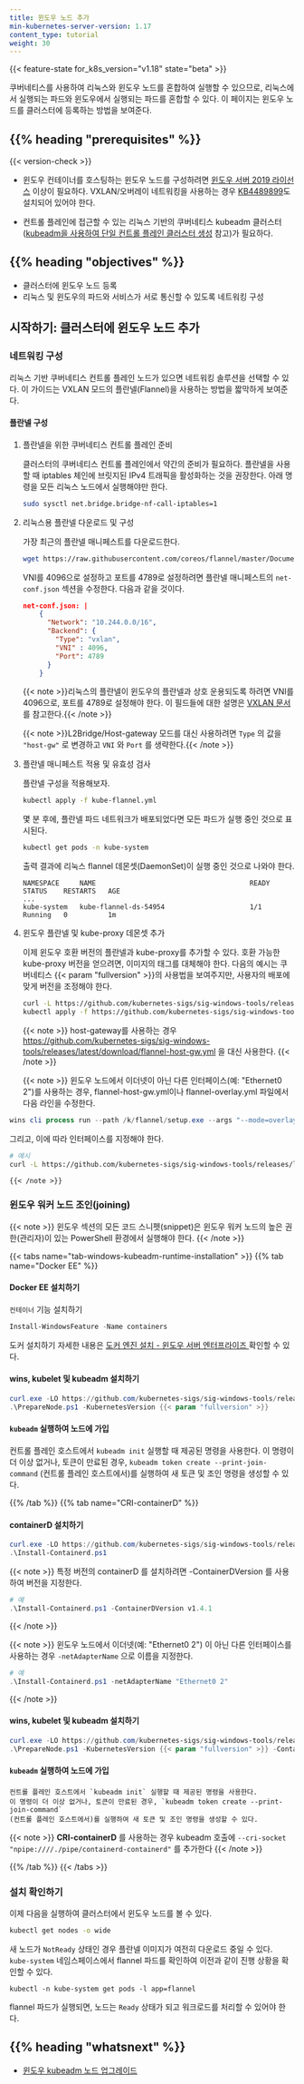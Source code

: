 ```yaml
---
title: 윈도우 노드 추가
min-kubernetes-server-version: 1.17
content_type: tutorial
weight: 30
---
```


<!-- overview -->

{{< feature-state for_k8s_version="v1.18" state="beta" >}}

쿠버네티스를 사용하여 리눅스와 윈도우 노드를 혼합하여 실행할 수 있으므로, 리눅스에서 실행되는 파드와 윈도우에서 실행되는 파드를 혼합할 수 있다. 이 페이지는 윈도우 노드를 클러스터에 등록하는 방법을 보여준다.




## {{% heading "prerequisites" %}}
 {{< version-check >}}

* 윈도우 컨테이너를 호스팅하는 윈도우 노드를 구성하려면
[윈도우 서버 2019 라이선스](https://www.microsoft.com/en-us/cloud-platform/windows-server-pricing) 이상이 필요하다.
VXLAN/오버레이 네트워킹을 사용하는 경우 [KB4489899](https://support.microsoft.com/help/4489899)도 설치되어 있어야 한다.

* 컨트롤 플레인에 접근할 수 있는 리눅스 기반의 쿠버네티스 kubeadm 클러스터([kubeadm을 사용하여 단일 컨트롤 플레인 클러스터 생성](/docs/setup/production-environment/tools/kubeadm/create-cluster-kubeadm/) 참고)가 필요하다.




## {{% heading "objectives" %}}


* 클러스터에 윈도우 노드 등록
* 리눅스 및 윈도우의 파드와 서비스가 서로 통신할 수 있도록 네트워킹 구성




<!-- lessoncontent -->

## 시작하기: 클러스터에 윈도우 노드 추가

### 네트워킹 구성

리눅스 기반 쿠버네티스 컨트롤 플레인 노드가 있으면 네트워킹 솔루션을 선택할 수 있다. 이 가이드는 VXLAN 모드의 플란넬(Flannel)을 사용하는 방법을 짧막하게 보여준다.

#### 플란넬 구성

1. 플란넬을 위한 쿠버네티스 컨트롤 플레인 준비

    클러스터의 쿠버네티스 컨트롤 플레인에서 약간의 준비가 필요하다. 플란넬을 사용할 때 iptables 체인에 브릿지된 IPv4 트래픽을 활성화하는 것을 권장한다. 아래 명령을 모든 리눅스 노드에서 실행해야만 한다.

    ```bash
    sudo sysctl net.bridge.bridge-nf-call-iptables=1
    ```

1. 리눅스용 플란넬 다운로드 및 구성

    가장 최근의 플란넬 매니페스트를 다운로드한다.

    ```bash
    wget https://raw.githubusercontent.com/coreos/flannel/master/Documentation/kube-flannel.yml
    ```

    VNI를 4096으로 설정하고 포트를 4789로 설정하려면 플란넬 매니페스트의 `net-conf.json` 섹션을 수정한다. 다음과 같을 것이다.

    ```json
    net-conf.json: |
        {
          "Network": "10.244.0.0/16",
          "Backend": {
            "Type": "vxlan",
            "VNI" : 4096,
            "Port": 4789
          }
        }
    ```

    {{< note >}}리눅스의 플란넬이 윈도우의 플란넬과 상호 운용되도록 하려면 VNI를 4096으로, 포트를 4789로 설정해야 한다. 이 필드들에 대한 설명은 [VXLAN 문서](https://github.com/coreos/flannel/blob/master/Documentation/backends.md#vxlan)를
    참고한다.{{< /note >}}

    {{< note >}}L2Bridge/Host-gateway 모드를 대신 사용하려면 `Type` 의 값을 `"host-gw"` 로 변경하고 `VNI` 와 `Port` 를 생략한다.{{< /note >}}

1. 플란넬 매니페스트 적용 및 유효성 검사

    플란넬 구성을 적용해보자.

    ```bash
    kubectl apply -f kube-flannel.yml
    ```

    몇 분 후에, 플란넬 파드 네트워크가 배포되었다면 모든 파드가 실행 중인 것으로 표시된다.

    ```bash
    kubectl get pods -n kube-system
    ```

    출력 결과에 리눅스 flannel 데몬셋(DaemonSet)이 실행 중인 것으로 나와야 한다.

    ```
    NAMESPACE     NAME                                      READY        STATUS    RESTARTS   AGE
    ...
    kube-system   kube-flannel-ds-54954                     1/1          Running   0          1m
    ```

1. 윈도우 플란넬 및 kube-proxy 데몬셋 추가

    이제 윈도우 호환 버전의 플란넬과 kube-proxy를 추가할 수 있다. 호환 가능한
    kube-proxy 버전을 얻으려면, 이미지의 태그를
    대체해야 한다. 다음의 예시는 쿠버네티스 {{< param "fullversion" >}}의 사용법을 보여주지만,
    사용자의 배포에 맞게 버전을 조정해야 한다.

    ```bash
    curl -L https://github.com/kubernetes-sigs/sig-windows-tools/releases/latest/download/kube-proxy.yml | sed 's/VERSION/{{< param "fullversion" >}}/g' | kubectl apply -f -
    kubectl apply -f https://github.com/kubernetes-sigs/sig-windows-tools/releases/latest/download/flannel-overlay.yml
    ```
    {{< note >}}
    host-gateway를 사용하는 경우 https://github.com/kubernetes-sigs/sig-windows-tools/releases/latest/download/flannel-host-gw.yml 을 대신 사용한다.
    {{< /note >}}

    {{< note >}}
윈도우 노드에서 이더넷이 아닌 다른 인터페이스(예: "Ethernet0 2")를 사용하는 경우, flannel-host-gw.yml이나 flannel-overlay.yml 파일에서 다음 라인을 수정한다.

```powershell
wins cli process run --path /k/flannel/setup.exe --args "--mode=overlay --interface=Ethernet"
```

그리고, 이에 따라 인터페이스를 지정해야 한다.

```bash
# 예시
curl -L https://github.com/kubernetes-sigs/sig-windows-tools/releases/latest/download/flannel-overlay.yml | sed 's/Ethernet/Ethernet0 2/g' | kubectl apply -f -
```
    {{< /note >}}



### 윈도우 워커 노드 조인(joining)

{{< note >}}
윈도우 섹션의 모든 코드 스니펫(snippet)은 윈도우 워커 노드의
높은 권한(관리자)이 있는 PowerShell 환경에서 실행해야 한다.
{{< /note >}}

{{< tabs name="tab-windows-kubeadm-runtime-installation" >}}
{{% tab name="Docker EE" %}}

#### Docker EE 설치하기

`컨테이너` 기능 설치하기

```powershell
Install-WindowsFeature -Name containers
```

도커 설치하기
자세한 내용은 [도커 엔진 설치 - 윈도우 서버 엔터프라이즈 ](https://hub.docker.com/editions/enterprise/docker-ee-server-windows) 확인할 수 있다.

#### wins, kubelet 및 kubeadm 설치하기  

   ```PowerShell
   curl.exe -LO https://github.com/kubernetes-sigs/sig-windows-tools/releases/latest/download/PrepareNode.ps1
   .\PrepareNode.ps1 -KubernetesVersion {{< param "fullversion" >}}
   ```

#### `kubeadm` 실행하여 노드에 가입

컨트롤 플레인 호스트에서 `kubeadm init` 실행할 때 제공된 명령을 사용한다.
이 명령이 더 이상 없거나, 토큰이 만료된 경우, `kubeadm token create --print-join-command`
(컨트롤 플레인 호스트에서)를 실행하여 새 토큰 및 조인 명령을 생성할 수 있다.

{{% /tab %}}
{{% tab name="CRI-containerD" %}}

#### containerD 설치하기

```powershell
curl.exe -LO https://github.com/kubernetes-sigs/sig-windows-tools/releases/latest/download/Install-Containerd.ps1
.\Install-Containerd.ps1
```

{{< note >}}
특정 버전의 containerD 를 설치하려면 -ContainerDVersion 를 사용하여 버전을 지정한다.

```powershell
# 예
.\Install-Containerd.ps1 -ContainerDVersion v1.4.1
```

{{< /note >}}

{{< note >}}
윈도우 노드에서 이더넷(예: "Ethernet0 2") 이 아닌 다른 인터페이스를 사용하는 경우 `-netAdapterName` 으로 이름을 지정한다.

```powershell
# 예
.\Install-Containerd.ps1 -netAdapterName "Ethernet0 2"
```

{{< /note >}}

#### wins, kubelet 및 kubeadm 설치하기

```PowerShell
curl.exe -LO https://github.com/kubernetes-sigs/sig-windows-tools/releases/latest/download/PrepareNode.ps1
.\PrepareNode.ps1 -KubernetesVersion {{< param "fullversion" >}} -ContainerRuntime containerD
```

#### `kubeadm` 실행하여 노드에 가입

    컨트롤 플레인 호스트에서 `kubeadm init` 실행할 때 제공된 명령을 사용한다.
    이 명령이 더 이상 없거나, 토큰이 만료된 경우, `kubeadm token create --print-join-command`
    (컨트롤 플레인 호스트에서)를 실행하여 새 토큰 및 조인 명령을 생성할 수 있다.

{{< note >}}
**CRI-containerD** 를 사용하는 경우 kubeadm 호출에 `--cri-socket "npipe:////./pipe/containerd-containerd"` 를 추가한다
{{< /note >}}

{{% /tab %}}
{{< /tabs >}}

### 설치 확인하기

이제 다음을 실행하여 클러스터에서 윈도우 노드를 볼 수 있다.

```bash
kubectl get nodes -o wide
```

새 노드가 `NotReady` 상태인 경우 플란넬 이미지가 여전히 다운로드 중일 수 있다.
`kube-system` 네임스페이스에서 flannel 파드를 확인하여 이전과 같이 진행 상황을 확인할 수 있다.

```shell
kubectl -n kube-system get pods -l app=flannel
```

flannel 파드가 실행되면, 노드는 `Ready` 상태가 되고 워크로드를 처리할 수 있어야 한다.

## {{% heading "whatsnext" %}}

- [윈도우 kubeadm 노드 업그레이드](/ko/docs/tasks/administer-cluster/kubeadm/upgrading-windows-nodes)
